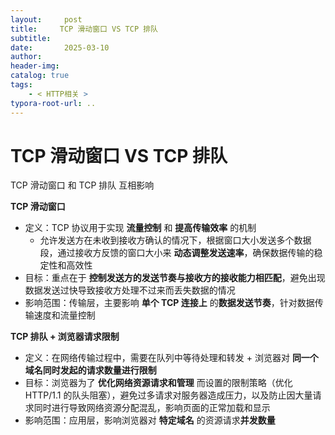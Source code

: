 ```yaml
---
layout:     post
title:     TCP 滑动窗口 VS TCP 排队
subtitle:  
date:       2025-03-10
author:     
header-img: 
catalog: true
tags:
    - < HTTP相关 >
typora-root-url: ..
---
```




# TCP 滑动窗口 VS TCP 排队

TCP 滑动窗口 和 TCP 排队 互相影响

**TCP 滑动窗口**

- 定义：TCP 协议用于实现 **流量控制** 和 **提高传输效率** 的机制
    - 允许发送方在未收到接收方确认的情况下，根据窗口大小发送多个数据段，通过接收方反馈的窗口大小来 **动态调整发送速率**，确保数据传输的稳定性和高效性
- 目标：重点在于 **控制发送方的发送节奏与接收方的接收能力相匹配**，避免出现数据发送过快导致接收方处理不过来而丢失数据的情况
- 影响范围：传输层，主要影响 **单个 TCP 连接上** 的**数据发送节奏**，针对数据传输速度和流量控制

**TCP 排队 + 浏览器请求限制**

- 定义：在网络传输过程中，需要在队列中等待处理和转发 + 浏览器对 **同一个域名同时发起的请求数量进行限制**
- 目标：浏览器为了 **优化网络资源请求和管理** 而设置的限制策略（优化 HTTP/1.1 的队头阻塞），避免过多请求对服务器造成压力，以及防止因大量请求同时进行导致网络资源分配混乱，影响页面的正常加载和显示
- 影响范围：应用层，影响浏览器对 **特定域名** 的资源请求**并发数量**

